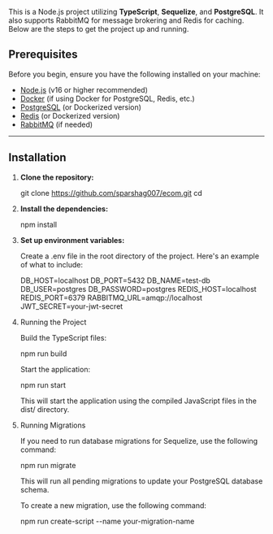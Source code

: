 This is a Node.js project utilizing **TypeScript**, **Sequelize**, and **PostgreSQL**. It also supports RabbitMQ for message brokering and Redis for caching. Below are the steps to get the project up and running.

## Prerequisites

Before you begin, ensure you have the following installed on your machine:

- [Node.js](https://nodejs.org/) (v16 or higher recommended)
- [Docker](https://www.docker.com/get-started) (if using Docker for PostgreSQL, Redis, etc.)
- [PostgreSQL](https://www.postgresql.org/download/) (or Dockerized version)
- [Redis](https://redis.io/download) (or Dockerized version)
- [RabbitMQ](https://www.rabbitmq.com/download.html) (if needed)

---

## Installation

1. **Clone the repository:**

   git clone https://github.com/sparshag007/ecom.git
   cd <into the project>

2. **Install the dependencies:**

    npm install

3. **Set up environment variables:**

    Create a .env file in the root directory of the project. Here's an example of what to include:

   DB_HOST=localhost
   DB_PORT=5432
   DB_NAME=test-db
   DB_USER=postgres
   DB_PASSWORD=postgres
   REDIS_HOST=localhost
   REDIS_PORT=6379
   RABBITMQ_URL=amqp://localhost
   JWT_SECRET=your-jwt-secret

4. Running the Project

    Build the TypeScript files:

    npm run build

    Start the application:

    npm run start
    
    This will start the application using the compiled JavaScript files in the dist/ directory.

5. Running Migrations
    
    If you need to run database migrations for Sequelize, use the following command:

    npm run migrate

    This will run all pending migrations to update your PostgreSQL database schema.

    To create a new migration, use the following command:

    npm run create-script --name your-migration-name




